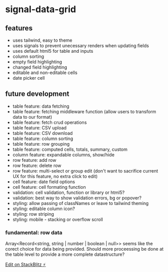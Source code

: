 # signal-data-grid

## features

- uses tailwind, easy to theme
- uses signals to prevent unecessary renders when updating fields
- uses default html5 for table and inputs
- column sorting
- empty field highlighting
- changed field highlighting
- editable and non-editable cells
- date picker cell

## future development

- table feature: data fetching
- table feature: fetching middleware function (allow users to transform data to our format)
- table feature: fetch crud operations
- table feature: CSV upload
- table feature: CSV download
- table feature: column sorting
- table feature: row grouping
- table feature: computed cells, totals, summary, custom
- column feature: expandable columns, show/hide
- row feature: add row
- row feature: delete row
- row feature: multi-select or group edit (don't want to sacrifice current UX for this feature, no extra click to edit)
- cell feature: date field options
- cell feature: cell formating function
- validation: cell validation, function or library or html5?
- validation: best way to show validation errors, bg or popover?
- styling: allow passing of classNames or leave to tailwind theming
- styling: editable column icon?
- styling: row striping
- styling: mobile - stacking or overflow scroll

### fundamental: row data

Array<Record<string, string | number | boolean | null>> seems like the corect choice for data being provided.
Should more proceessing be done at the table level to provide a more complete datastructure?

[Edit on StackBlitz ⚡️](https://stackblitz.com/edit/react-signals-data-grid-biamky)
